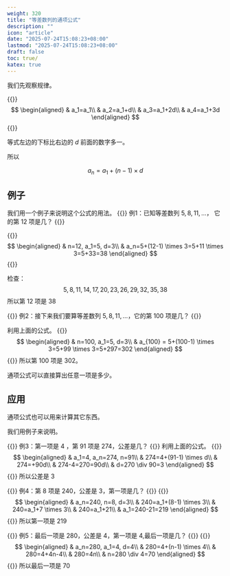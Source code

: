 ```yaml
---
weight: 320
title: "等差数列的通项公式"
description: ""
icon: "article"
date: "2025-07-24T15:08:23+08:00"
lastmod: "2025-07-24T15:08:23+08:00"
draft: false
toc: true/
katex: true
---
```


我们先观察规律。

{{<katex>}}
$$
\begin{aligned}
& a_1=a_1\\
& a_2=a_1+d\\
& a_3=a_1+2d\\
& a_4=a_1+3d
\end{aligned}
$$
{{</katex>}}

等式左边的下标比右边的 $d$ 前面的数字多一。

所以 

$$
a_n=a_1+(n-1) \times d
$$

## 例子
我们用一个例子来说明这个公式的用法。
{{<alert context="primary">}}
例1：已知等差数列 $5, 8, 11, ...$， 它的第 $12$ 项是几？
{{</alert>}}

{{<katex>}}
$$
\begin{aligned}
& n=12, a_1=5, d=3\\
& a_n=5+(12-1) \times 3=5+11 \times 3=5+33=38
\end{aligned}
$$
{{</katex>}}

检查：
$$
5, 8, 11, 14, 17, 20, 23, 26, 29, 32, 35, 38
$$
所以第 $12$ 项是 $38$

{{<alert context="primary">}}
例2：接下来我们要算等差数列 $5,8,11, ...$，它的第 $100$ 项是几？
{{</alert>}}

利用上面的公式。
{{<katex>}}
$$
\begin{aligned}
& n=100, a_1=5, d=3\\
& a_{100} = 5+(100-1) \times 3=5+99 \times 3=5+297=302
\end{aligned}
$$
{{</katex>}}
所以第 $100$ 项是 $302$。

通项公式可以直接算出任意一项是多少。

## 应用

通项公式也可以用来计算其它东西。

我们用例子来说明。

{{<alert context="primary">}}
例3：第一项是 $4$ ，第 $91$ 项是 $274$，公差是几？
{{</alert>}}
利用上面的公式。
{{<katex>}}
$$
\begin{aligned}
& a_1=4, a_n=274, n=91\\
& 274=4+(91-1) \times d\\
& 274=+90d\\
& 274-4=270=90d\\
& d=270 \div 90=3
\end{aligned}
$$
{{</katex>}}
所以公差是 $3$

{{<alert context="primary">}}
例4：第 $8$ 项是 $240$，公差是 $3$，第一项是几？
{{</alert>}}
{{<katex>}}
$$
\begin{aligned}
& a_n=240, n=8, d=3\\
& 240=a_1+(8-1) \times 3\\
& 240=a_1+7 \times 3\\
& 240=a_1+21\\
& a_1=240-21=219
\end{aligned}
$$
{{</katex>}}
所以第一项是 $219$

{{<alert context="primary">}}
例5：最后一项是 $280$，公差是 $4$，第一项是 $4$,最后一项是几？
{{</alert>}}
{{<katex>}}
$$
\begin{aligned}
& a_n=280, a_1=4, d=4\\
& 280=4+(n-1) \times 4\\
& 280=4+4n-4\\
& 280=4n\\
& n=280 \div 4=70
\end{aligned}
$$
{{</katex>}}
所以最后一项是 $70$